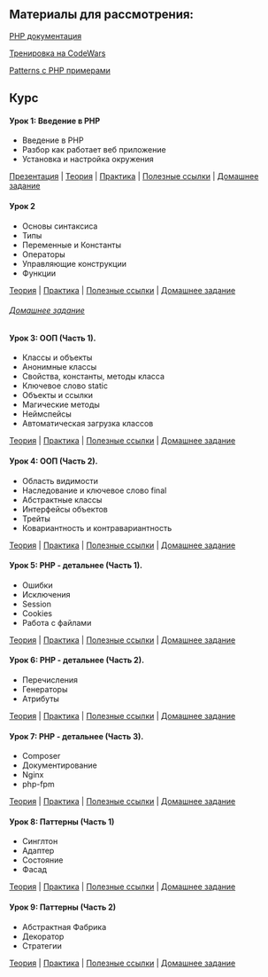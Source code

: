 ## Материалы для рассмотрения:

[PHP документация](https://www.php.net/docs.php)

[Тренировка на CodeWars](https://www.codewars.com/kata/search/php?q=&beta=false)

[Patterns с PHP примерами](https://refactoring.guru/uk/design-patterns/php)

## Курс

#### Урок 1: Введение в PHP

- Введение в PHP
- Разбор как работает веб приложение
- Установка и настройка окружения

[Презентация](https://docs.google.com/presentation/d/1vStwVV_O-Ydzg9oo4fAwOq3tqDCdNf3ucCLevCqEsJQ/edit?usp=sharing) | [Теория](lessons/lesson-01/theory.md) | [Практика](lessons/lesson-01/practice.md) | [Полезные ссылки](lessons/lesson-01/links.md) | [Домашнее задание](lessons/lesson-01/hw.md)

#### Урок 2

- Основы синтаксиса
- Типы
- Переменные и Константы
- Операторы
- Управляющие конструкции
- Функции

[Теория](lessons/lesson-02/theory.md) | [Практика](lessons/lesson-02/practice.md) | [Полезные ссылки](lessons/lesson-02/links.md) | [Домашнее задание](lessons/lesson-02/hw.md)

###### [Домашнее задание](lessons/lesson-02/practice.md)

#### Урок 3: ООП (Часть 1).

- Классы и объекты
- Анонимные классы
- Свойства, константы, методы класса
- Ключевое слово static
- Объекты и ссылки
- Магические методы
- Неймспейсы
- Автоматическая загрузка классов

[Теория](lessons/lesson-03/theory.md) | [Практика](lessons/lesson-03/practice.md) | [Полезные ссылки](lessons/lesson-03/links.md) | [Домашнее задание](lessons/lesson-03/practice.md)

#### Урок 4: ООП (Часть 2).

- Область видимости
- Наследование и ключевое слово final
- Абстрактные классы
- Интерфейсы объектов
- Трейты
- Ковариантность и контравариантность

[Теория](lessons/lesson-04/theory.md) | [Практика](lessons/lesson-04/practice.md) | [Полезные ссылки](lessons/lesson-04/links.md) | [Домашнее задание](lessons/lesson-04/practice.md)

#### Урок 5: PHP - детальнее (Часть 1).

- Ошибки
- Исключения
- Session
- Cookies
- Работа с файлами

[Теория](./lessons/lesson-05/theory.md) | [Практика](./lessons/lesson-05/practice.md) | [Полезные ссылки](./lessons/lesson-05/links.md) | [Домашнее задание](lessons/lesson-05/practice.md)

#### Урок 6: PHP - детальнее (Часть 2).

- Перечисления
- Генераторы
- Атрибуты

[Теория](./lessons/lesson-06/theory.md) | [Практика](./lessons/lesson-06/practice.md) | [Полезные ссылки](./lessons/lesson-06/links.md) | [Домашнее задание](lessons/lesson-06/practice.md)

#### Урок 7: PHP - детальнее (Часть 3).

- Composer
- Документирование
- Nginx
- php-fpm

[Теория](./lessons/lesson-07/theory.md) | [Практика](./lessons/lesson-07/practice.md) | [Полезные ссылки](./lessons/lesson-07/links.md) | [Домашнее задание](lessons/lesson-07/practice.md)

#### Урок 8: Паттерны (Часть 1)

- Синглтон
- Адаптер
- Состояние
- Фасад

[Теория](./lessons/lesson-08/theory.md) | [Практика](./lessons/lesson-08/practice.md) | [Полезные ссылки](./lessons/lesson-08/links.md) | [Домашнее задание](lessons/lesson-08/practice.md)

#### Урок 9: Паттерны (Часть 2)

- Абстрактная Фабрика
- Декоратор
- Стратегии

[Теория](./lessons/lesson-09/theory.md) | [Практика](./lessons/lesson-09/practice.md) | [Полезные ссылки](./lessons/lesson-09/links.md) | [Домашнее задание](lessons/lesson-09/practice.md)